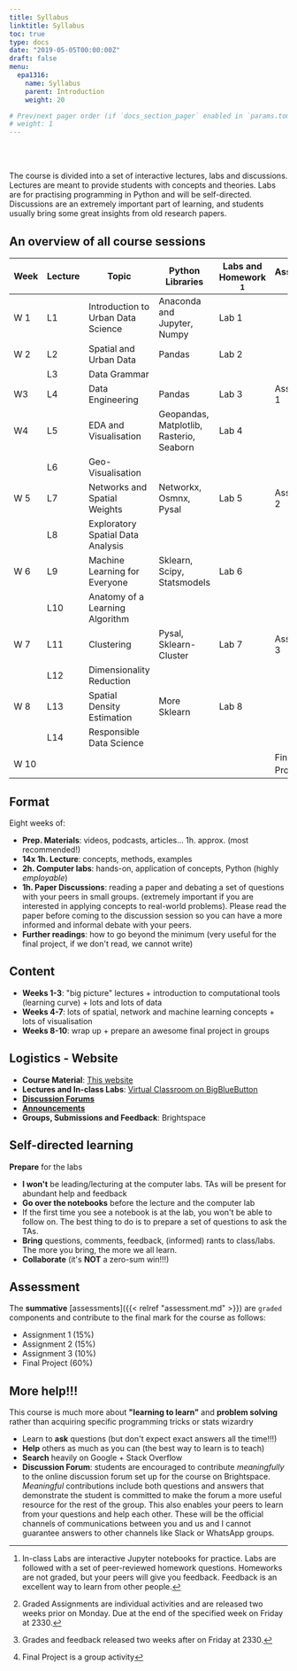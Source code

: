 ```yaml
---
title: Syllabus
linktitle: Syllabus
toc: true
type: docs
date: "2019-05-05T00:00:00Z"
draft: false
menu:
  epa1316:
    name: Syllabus
    parent: Introduction
    weight: 20

# Prev/next pager order (if `docs_section_pager` enabled in `params.toml`)
# weight: 1
---
```


<br/>
<br/>

The course is divided into a set of interactive lectures, labs and discussions. Lectures are meant to provide students with concepts and theories. Labs are for practising programming in Python and will be self-directed. Discussions are an extremely important part of learning, and students usually bring some great insights from old research papers.

## An overview of all course sessions

| Week 	| Lecture 	| Topic                              	| Python Libraries                	| Labs and Homework [^1] 	| Assessment [^2][^3] 	|
|------	|---------	|------------------------------------	|---------------------------------	|---------------------	|---------------	|
| W 1  	| L1      	| Introduction to Urban Data Science 	| Anaconda and Jupyter, Numpy     	| Lab 1               	|               	|
| W 2  	| L2      	| Spatial and Urban Data             	| Pandas                 	| Lab 2               	|               	|
|      	| L3      	| Data Grammar                       	|                                 	|                     	|                	|
| W3   	| L4      	| Data Engineering                   	| Pandas                          	| Lab 3               	| Assignment 1   	|
| W4   	| L5      	| EDA and Visualisation              	| Geopandas, Matplotlib, Rasterio, Seaborn 	| Lab 4               	|               	|
|      	| L6      	| Geo-Visualisation                  	|                                 	|                     	|                	|
| W 5  	| L7      	| Networks and Spatial Weights       	| Networkx, Osmnx, Pysal          	| Lab 5               	| Assignment 2   	|
|      	| L8      	| Exploratory Spatial Data Analysis  	|                                 	|                     	|               	|
| W 6  	| L9      	| Machine Learning for Everyone      	| Sklearn, Scipy, Statsmodels     	| Lab 6               	|               	|
|      	| L10     	| Anatomy of a Learning Algorithm    	|                                 	|                     	|                 |
| W 7  	| L11     	| Clustering                         	| Pysal, Sklearn-Cluster          	| Lab 7               	| Assignment 3   	|
|      	| L12     	| Dimensionality Reduction           	|                                 	|                     	|               	|
| W 8  	| L13     	| Spatial Density Estimation         	| More Sklearn                    	| Lab 8               	|               	|
|      	| L14     	| Responsible Data Science           	|                                 	|                     	|                	|
| W 10 	|         	|                                    	|                                 	|                     	| Final Project[^4]|


[^1]: In-class Labs are interactive Jupyter notebooks for practice. Labs are followed with a set of peer-reviewed homework questions. Homeworks are not graded, but your peers will give you feedback. Feedback is an excellent way to learn from other people.
[^2]: Graded Assignments are individual activities and are released two weeks prior on Monday. Due at the end of the specified week on Friday at 2330.
[^3]: Grades and feedback released two weeks after on Friday at 2330.
[^4]: Final Project is a group activity

## Format

Eight weeks of:

- **Prep. Materials**: videos, podcasts, articles... 1h. approx. (most recommended!)
- **14x 1h. Lecture**: concepts, methods, examples
- **2h. Computer labs**: hands-on, application of concepts, Python
  (highly *employable*)
- **1h. Paper Discussions**: reading a paper and debating a set of questions with your peers in small groups. (extremely important if you are interested in applying concepts to real-world problems). Please read the paper before coming to the discussion session so you can have a more informed and informal debate with your peers.
- **Further readings**: how to go beyond the minimum (very useful for the final project, if we don't read, we cannot write)

## Content

- **Weeks 1-3**: "big picture" lectures + introduction to
    computational tools (learning curve) + lots and lots of data
- **Weeks 4-7**: lots of spatial, network and machine learning concepts + lots of visualisation
- **Weeks 8-10**: wrap up + prepare an awesome final project in groups

## Logistics - Website

- **Course Material**: [This website](https://research.trivikverma.com/courses/epa1316/)
- **Lectures and In-class Labs**: [Virtual Classroom on BigBlueButton](https://bbb.surfcloud.nl/b/tri-ays-o7q-zw5)
- **[Discussion Forums](https://brightspace.tudelft.nl/d2l/le/279068/discussions/List)**
- **[Announcements](https://brightspace.tudelft.nl/d2l/lms/news/main.d2l?ou=279068)**
- **Groups, Submissions and Feedback**: Brightspace

## Self-directed learning

**Prepare** for the labs

- **I won't** be leading/lecturing at the computer labs. TAs will be present for abundant help and feedback
- **Go over the notebooks** before the lecture and the computer lab
- If the first time you see a notebook is at the lab, you won't be able to follow on. The best thing to do is to prepare a set of questions to ask the TAs.
- **Bring** questions, comments, feedback, (informed) rants to class/labs. The more you bring, the more we all learn.
- **Collaborate** (it's **NOT** a zero-sum win!!!)

## Assessment

The **summative** [assessments]({{< relref "assessment.md" >}}) are `graded` components and contribute to the final mark for the course as follows:

* Assignment 1 (15%)
* Assignment 2 (15%)
* Assignment 3 (10%)
* Final Project (60%)

## More help!!!

This course is much more about **"learning to learn"** and **problem
solving** rather than acquiring specific programming tricks or stats wizardry

- Learn to **ask** questions (but don't expect
    exact answers all the time!!!)
- **Help** others as much as you can (the best way to learn is to teach)
- **Search** heavily on Google + Stack Overflow
- **Discussion Forum**: students are encouraged to contribute *meaningfully* to the online discussion forum set up for the course on Brightspace. *Meaningful* contributions include both questions and answers that demonstrate the student is committed to make the forum a more useful resource for the rest of the group. This also enables your peers to learn from your questions and help each other. These will be the official channels of communications between you and us and I cannot guarantee answers to other channels like Slack or WhatsApp groups.
